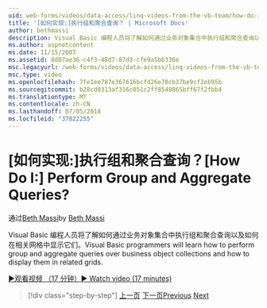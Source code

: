 ```yaml
---
uid: web-forms/videos/data-access/linq-videos-from-the-vb-team/how-do-i-perform-group-and-aggregate-queries
title: '[如何实现:]执行组和聚合查询？ | Microsoft Docs'
author: bethmassi
description: Visual Basic 编程人员将了解如何通过业务对象集合中执行组和聚合查询以及如何在相关网格中显示它们。
ms.author: aspnetcontent
ms.date: 11/15/2007
ms.assetid: 8d07ae36-c4f3-48d7-87d3-cfe9a5bb336e
msc.legacyurl: /web-forms/videos/data-access/linq-videos-from-the-vb-team/how-do-i-perform-group-and-aggregate-queries
msc.type: video
ms.openlocfilehash: 7fe1ee787e367616bcfd26e70cb37be9cf2eb95b
ms.sourcegitcommit: b28cd0313af316c051c2ff8549865bff67f2fbb4
ms.translationtype: MT
ms.contentlocale: zh-CN
ms.lasthandoff: 07/05/2018
ms.locfileid: "37822255"
---
```

<a name="how-do-i-perform-group-and-aggregate-queries"></a><span data-ttu-id="fa3a5-104">[如何实现:]执行组和聚合查询？</span><span class="sxs-lookup"><span data-stu-id="fa3a5-104">[How Do I:] Perform Group and Aggregate Queries?</span></span>
====================
<span data-ttu-id="fa3a5-105">通过[Beth Massi](https://github.com/bethmassi)</span><span class="sxs-lookup"><span data-stu-id="fa3a5-105">by [Beth Massi](https://github.com/bethmassi)</span></span>

<span data-ttu-id="fa3a5-106">Visual Basic 编程人员将了解如何通过业务对象集合中执行组和聚合查询以及如何在相关网格中显示它们。</span><span class="sxs-lookup"><span data-stu-id="fa3a5-106">Visual Basic programmers will learn how to perform group and aggregate queries over business object collections and how to display them in related grids.</span></span>

[<span data-ttu-id="fa3a5-107">&#9654;观看视频 （17 分钟）</span><span class="sxs-lookup"><span data-stu-id="fa3a5-107">&#9654; Watch video (17 minutes)</span></span>](https://channel9.msdn.com/Blogs/ASP-NET-Site-Videos/how-do-i-perform-group-and-aggregate-queries)

> [!div class="step-by-step"]
> <span data-ttu-id="fa3a5-108">[上一页](how-do-i-get-started-with-linq.md)
> [下一页](how-do-i-upgrade-visual-basic-projects-to-enable-linq.md)</span><span class="sxs-lookup"><span data-stu-id="fa3a5-108">[Previous](how-do-i-get-started-with-linq.md)
[Next](how-do-i-upgrade-visual-basic-projects-to-enable-linq.md)</span></span>

